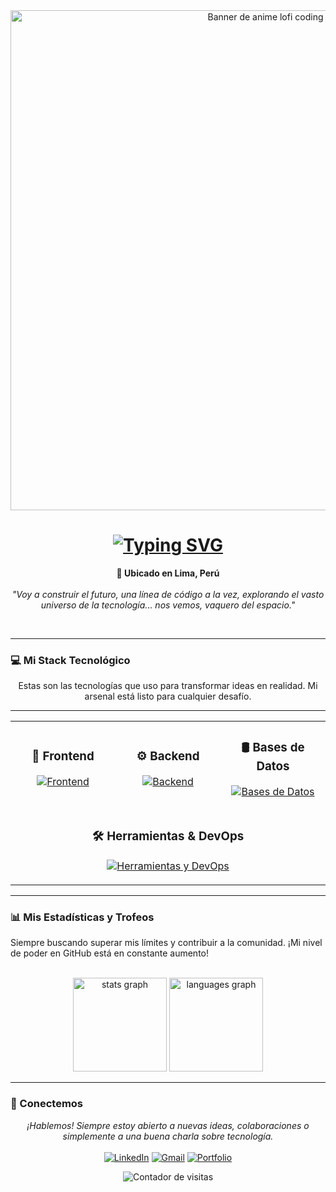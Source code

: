 <!-- Encabezado / Banner Temático de Anime (Corregido y de Alta Calidad) -->
<div align="center">
  <img src="https://www.shutterstock.com/image-vector/business-dashboard-finance-management-on-600nw-2139751897.jpg" width="800" alt="Banner de anime lofi coding"/>
</div>

<!-- Animación de "Hola, soy..." -->
<div align="center">
  <h1>
    <a href="https://git.io/typing-svg">
      <img src="https://readme-typing-svg.herokuapp.com?font=Fira+Code&size=35&pause=1000&color=3390FF¢er=true&vCenter=true&width=500&lines=Hola%2C+soy+Carlos+Cruzado+👋;Apasionado+desarrollador+Full-Stack;Amante+del+código+limpio;Creador+de+soluciones+innovadoras" alt="Typing SVG" />
    </a>
  </h1>
</div>

<!-- Pequeña biografía con imagen lateral -->
<p align="center">
  <strong>📍 Ubicado en Lima, Perú</strong>
  <br><br>
  <em>"Voy a construir el futuro, una línea de código a la vez, explorando el vasto universo de la tecnología... nos vemos, vaquero del espacio."</em>
</p>
<br clear="both">
<div>
  <hr/>
</div>


### 💻 Mi Stack Tecnológico
<p align="center">
  Estas son las tecnologías que uso para transformar ideas en realidad. Mi arsenal está listo para cualquier desafío.
</p>

<!-- SECCIÓN DE TECNOLOGÍAS DETALLADA -->
<table width="100%" align=center>
  <tr>
    <td align="center" width="33%">
      <h3 align="center">🚀 Frontend</h3>
      <p align="center">
        <a href="https://skillicons.dev"><img src="https://skillicons.dev/icons?i=html,css,js,ts,react" alt="Frontend"/></a>
      </p>
    </td>
    <td align="center" width="33%">
      <h3 align="center">⚙️ Backend</h3>
      <p align="center">
        <a href="https://skillicons.dev"><img src="https://skillicons.dev/icons?i=nodejs,python,cs" alt="Backend"/></a>
      </p>
    </td>
    <td align="center" width="33%">
      <h3 align="center">🛢️ Bases de Datos</h3>
      <p align="center">
        <a href="https://skillicons.dev"><img src="https://skillicons.dev/icons?i=mysql" alt="Bases de Datos"/></a>
      </p>
    </td>
  </tr>
  <tr>
    <td align="center" colspan="3">
      <h3 align="center">🛠️ Herramientas & DevOps</h3>
      <p align="center">
        <a href="https://skillicons.dev"><img src="https://skillicons.dev/icons?i=git,github,vscode,figma,docker,aws" alt="Herramientas y DevOps"/></a>
      </p>
    </td>
  </tr>
  <hr/>
</table>
<div>
  <hr/>
</div>

### 📊 Mis Estadísticas y Trofeos
<p>
  Siempre buscando superar mis límites y contribuir a la comunidad. ¡Mi nivel de poder en GitHub está en constante aumento!
</p>
<br clear="both">

<div align="center">
  <img src="https://github-readme-stats.vercel.app/api?username=CarlosCruzadoD&hide_title=false&hide_rank=false&show_icons=true&include_all_commits=true&count_private=true&disable_animations=false&theme=dracula&locale=en&hide_border=false" height="150" alt="stats graph"  />
  <img src="https://github-readme-stats.vercel.app/api/top-langs?username=CarlosCruzadoD&locale=en&hide_title=false&layout=compact&card_width=320&langs_count=5&theme=dracula&hide_border=false" height="150" alt="languages graph"  />
  <hr/>
</div>


### 🤝 Conectemos

<p align="center">
  <em>¡Hablemos! Siempre estoy abierto a nuevas ideas, colaboraciones o simplemente a una buena charla sobre tecnología.</em>
  <br><br>
  <a href="https://www.linkedin.com/in/carloscruzadodiaz/" target="_blank"><img src="https://img.shields.io/badge/LinkedIn-0A66C2?style=for-the-badge&logo=linkedin&logoColor=white" alt="LinkedIn"/></a>
  <a href="mailto:carlos17cruzado@gmail.com"><img src="https://img.shields.io/badge/Gmail-D14836?style=for-the-badge&logo=gmail&logoColor=white" alt="Gmail"/></a>
  <a href="https://carloscruzadod.github.io/portafolioCCruzado/" target="_blank"><img src="https://img.shields.io/badge/Portfolio-3390FF?style=for-the-badge&logo=Cloudflare&logoColor=white" alt="Portfolio"/></a>
</p>

<!-- Pie de página con contador y serpiente -->
<div align="center">
  <img src="https://komarev.com/ghpvc/?username=CarlosCruzadoD&style=for-the-badge&color=brightgreen" alt="Contador de visitas"/>
  <br><br>
</div>
